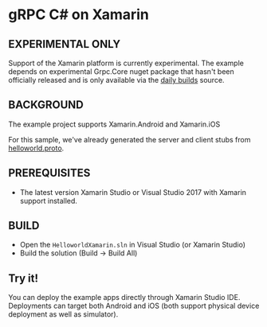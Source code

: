 gRPC C# on Xamarin
========================

EXPERIMENTAL ONLY
-------------
Support of the Xamarin platform is currently experimental.
The example depends on experimental Grpc.Core nuget package that hasn't
been officially released and is only available via the [daily builds](https://packages.grpc.io/)
source.

BACKGROUND
-------------
The example project supports Xamarin.Android and Xamarin.iOS

For this sample, we've already generated the server and client stubs from [helloworld.proto][].

PREREQUISITES
-------------

- The latest version Xamarin Studio or Visual Studio 2017 with Xamarin support installed.

BUILD
-------

- Open the `HelloworldXamarin.sln` in Visual Studio (or Xamarin Studio)
- Build the solution (Build -> Build All)

Try it!
-------

You can deploy the example apps directly through Xamarin Studio IDE.
Deployments can target both Android and iOS (both support physical device
deployment as well as simulator).

[helloworld.proto]:../../protos/helloworld.proto
